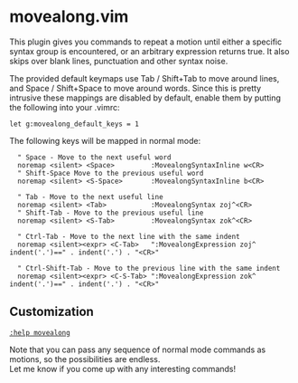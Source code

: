 movealong.vim
=============

This plugin gives you commands to repeat a motion until either a specific
syntax group is encountered, or an arbitrary expression returns true.
It also skips over blank lines, punctuation and other syntax noise.

The provided default keymaps use Tab / Shift+Tab to move around lines,
and Space / Shift+Space to move around words. Since this is pretty intrusive
these mappings are disabled by default, enable them by putting the following
into your .vimrc:

```vim
let g:movealong_default_keys = 1
```

The following keys will be mapped in normal mode:

```vim
  " Space - Move to the next useful word
  noremap <silent> <Space>         :MovealongSyntaxInline w<CR>
  " Shift-Space Move to the previous useful word
  noremap <silent> <S-Space>       :MovealongSyntaxInline b<CR>

  " Tab - Move to the next useful line
  noremap <silent> <Tab>           :MovealongSyntax zoj^<CR>
  " Shift-Tab - Move to the previous useful line
  noremap <silent> <S-Tab>         :MovealongSyntax zok^<CR>

  " Ctrl-Tab - Move to the next line with the same indent
  noremap <silent><expr> <C-Tab>   ":MovealongExpression zoj^ indent('.')==" . indent('.') . "<CR>"
  
  " Ctrl-Shift-Tab - Move to the previous line with the same indent
  noremap <silent><expr> <C-S-Tab> ":MovealongExpression zok^ indent('.')==" . indent('.') . "<CR>"
```

## Customization

[`:help movealong`](http://vim-doc.heroku.com/view?https://raw.github.com/toupeira/vim-movealong/master/doc/movealong.txt)

Note that you can pass any sequence of normal mode commands as motions, so the
possibilities are endless.  
Let me know if you come up with any interesting commands!
